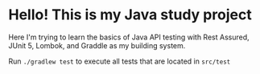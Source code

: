 # Hello! This is my Java study project

Here I'm trying to learn the basics of Java API testing
with Rest Assured, JUnit 5, Lombok, and Graddle as my building system.

Run `./gradlew test` to execute all tests that are located in ``src/test``


